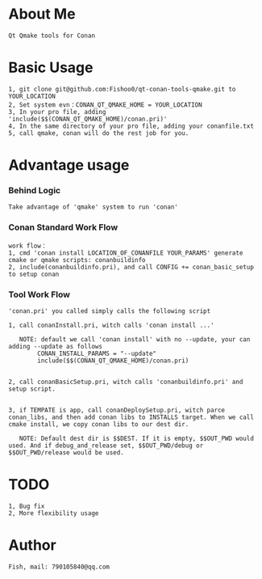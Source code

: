 # About Me

    Qt Qmake tools for Conan

# Basic Usage
    1, git clone git@github.com:Fishoo0/qt-conan-tools-qmake.git to YOUR_LOCATION
    2, Set system evn：CONAN_QT_QMAKE_HOME = YOUR_LOCATION
    3, In your pro file, adding 'include($$(CONAN_QT_QMAKE_HOME)/conan.pri)'
    4, In the same directory of your pro file, adding your conanfile.txt
    5, call qmake, conan will do the rest job for you.

# Advantage usage
### Behind Logic
    Take advantage of 'qmake' system to run 'conan'
### Conan Standard Work Flow
    work flow：
    1, cmd 'conan install LOCATION_OF_CONANFILE YOUR_PARAMS' generate cmake or qmake scripts: conanbuildinfo
    2, include(conanbuildinfo.pri), and call CONFIG += conan_basic_setup to setup conan
### Tool Work Flow
    'conan.pri' you called simply calls the following script

    1, call conanInstall.pri, witch calls 'conan install ...'

       NOTE: default we call 'conan install' with no --update, your can adding --update as follows
            CONAN_INSTALL_PARAMS = "--update"
            include($$(CONAN_QT_QMAKE_HOME)/conan.pri)


    2, call conanBasicSetup.pri, witch calls 'conanbuildinfo.pri' and setup script.


    3, if TEMPATE is app, call conanDeploySetup.pri, witch parce conan_libs, and then add conan libs to INSTALLS target. When we call cmake install, we copy conan libs to our dest dir.

       NOTE: Default dest dir is $$DEST. If it is empty, $$OUT_PWD would used. And if debug_and_release set, $$OUT_PWD/debug or $$OUT_PWD/release would be used.


# TODO

    1, Bug fix
    2, More flexibility usage




# Author
    Fish, mail: 790105840@qq.com